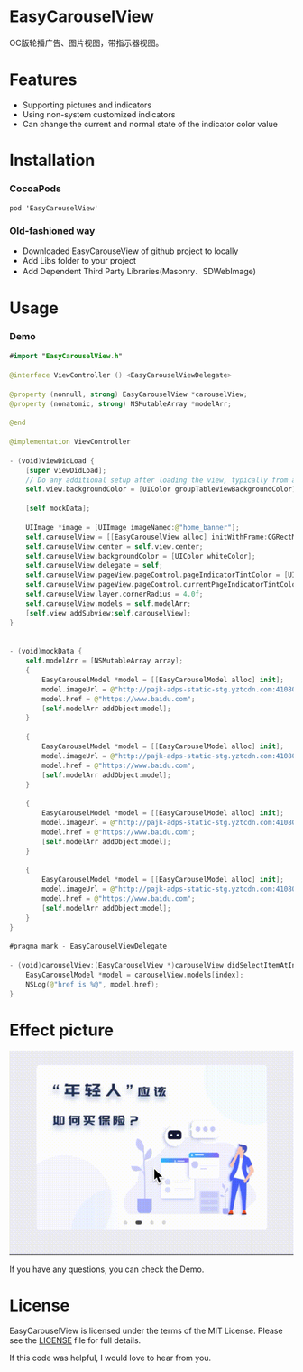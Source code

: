 # EasyCarouselView


OC版轮播广告、图片视图，带指示器视图。

# Features
- Supporting pictures and indicators
- Using non-system customized indicators
- Can change the current and normal state of the indicator color value

# Installation

### CocoaPods

```
pod 'EasyCarouselView'
```

### Old-fashioned way

- Downloaded EasyCarouseView of github project to locally 
- Add Libs folder to your project
- Add Dependent Third Party Libraries(Masonry、SDWebImage)

# Usage

### Demo

```swift
#import "EasyCarouselView.h"

@interface ViewController () <EasyCarouselViewDelegate>

@property (nonnull, strong) EasyCarouselView *carouselView;
@property (nonatomic, strong) NSMutableArray *modelArr;

@end

@implementation ViewController

- (void)viewDidLoad {
    [super viewDidLoad];
    // Do any additional setup after loading the view, typically from a nib.
    self.view.backgroundColor = [UIColor groupTableViewBackgroundColor];
    
    [self mockData];
    
    UIImage *image = [UIImage imageNamed:@"home_banner"];
    self.carouselView = [[EasyCarouselView alloc] initWithFrame:CGRectMake(0, 0, image.size.width, image.size.height)];
    self.carouselView.center = self.view.center;
    self.carouselView.backgroundColor = [UIColor whiteColor];
    self.carouselView.delegate = self;
    self.carouselView.pageView.pageControl.pageIndicatorTintColor = [UIColor colorWithRed:222/255.0 green:222/255.0 blue:222/255.0 alpha:1];
    self.carouselView.pageView.pageControl.currentPageIndicatorTintColor = [UIColor colorWithRed:85/255.0 green:85/255.0 blue:85/255.0 alpha:1];
    self.carouselView.layer.cornerRadius = 4.0f;
    self.carouselView.models = self.modelArr;
    [self.view addSubview:self.carouselView];
}


- (void)mockData {
    self.modelArr = [NSMutableArray array];
    {
        EasyCarouselModel *model = [[EasyCarouselModel alloc] init];
        model.imageUrl = @"http://pajk-adps-static-stg.yztcdn.com:41080/plugin/phpkLQpoG_5bd0133b4b12d.png";
        model.href = @"https://www.baidu.com";
        [self.modelArr addObject:model];
    }
    
    {
        EasyCarouselModel *model = [[EasyCarouselModel alloc] init];
        model.imageUrl = @"http://pajk-adps-static-stg.yztcdn.com:41080/plugin/phpkLQpoG_5bd0133b4b12d.png";
        model.href = @"https://www.baidu.com";
        [self.modelArr addObject:model];
    }
    
    {
        EasyCarouselModel *model = [[EasyCarouselModel alloc] init];
        model.imageUrl = @"http://pajk-adps-static-stg.yztcdn.com:41080/plugin/phpkLQpoG_5bd0133b4b12d.png";
        model.href = @"https://www.baidu.com";
        [self.modelArr addObject:model];
    }
    
    {
        EasyCarouselModel *model = [[EasyCarouselModel alloc] init];
        model.imageUrl = @"http://pajk-adps-static-stg.yztcdn.com:41080/plugin/phpkLQpoG_5bd0133b4b12d.png";
        model.href = @"https://www.baidu.com";
        [self.modelArr addObject:model];
    }
}

#pragma mark - EasyCarouselViewDelegate

- (void)carouselView:(EasyCarouselView *)carouselView didSelectItemAtIndex:(NSInteger)index {
    EasyCarouselModel *model = carouselView.models[index];
    NSLog(@"href is %@", model.href);
}


```

# Effect picture

![EasyCarouselView](https://github.com/wsj2012/EasyCarouselView/blob/master/screenmov.gif?raw=true)



If  you have any questions, you can check the Demo.

# License

EasyCarouselView is licensed under the terms of the MIT License. Please see the [LICENSE](LICENSE) file for full details.

If this code was helpful, I would love to hear from you.
